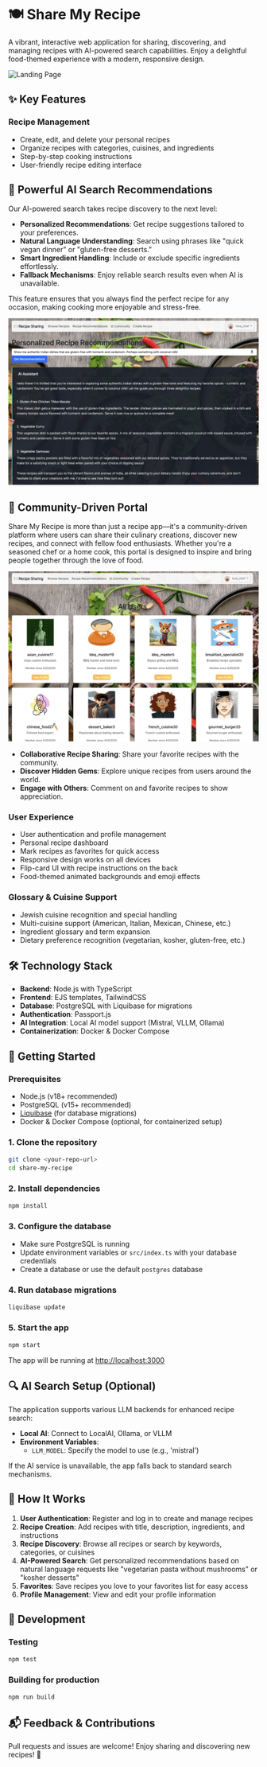 # 🍽️ Share My Recipe

A vibrant, interactive web application for sharing, discovering, and managing recipes with AI-powered search capabilities. Enjoy a delightful food-themed experience with a modern, responsive design.

![Landing Page](docs/landing-page-screenshot.png)

## ✨ Key Features

### Recipe Management
- Create, edit, and delete your personal recipes
- Organize recipes with categories, cuisines, and ingredients
- Step-by-step cooking instructions
- User-friendly recipe editing interface

## 🤖 Powerful AI Search Recommendations

Our AI-powered search takes recipe discovery to the next level:

- **Personalized Recommendations**: Get recipe suggestions tailored to your preferences.
- **Natural Language Understanding**: Search using phrases like "quick vegan dinner" or "gluten-free desserts."
- **Smart Ingredient Handling**: Include or exclude specific ingredients effortlessly.
- **Fallback Mechanisms**: Enjoy reliable search results even when AI is unavailable.

This feature ensures that you always find the perfect recipe for any occasion, making cooking more enjoyable and stress-free.

![Recipes Page](docs/recipes-page-screenshot.png)

## 🌟 Community-Driven Portal

Share My Recipe is more than just a recipe app—it's a community-driven platform where users can share their culinary creations, discover new recipes, and connect with fellow food enthusiasts. Whether you're a seasoned chef or a home cook, this portal is designed to inspire and bring people together through the love of food.

![Community Page](docs/community-page-screenshot.png)

- **Collaborative Recipe Sharing**: Share your favorite recipes with the community.
- **Discover Hidden Gems**: Explore unique recipes from users around the world.
- **Engage with Others**: Comment on and favorite recipes to show appreciation.

### User Experience
- User authentication and profile management
- Personal recipe dashboard
- Mark recipes as favorites for quick access
- Responsive design works on all devices
- Flip-card UI with recipe instructions on the back
- Food-themed animated backgrounds and emoji effects

### Glossary & Cuisine Support
- Jewish cuisine recognition and special handling
- Multi-cuisine support (American, Italian, Mexican, Chinese, etc.)
- Ingredient glossary and term expansion
- Dietary preference recognition (vegetarian, kosher, gluten-free, etc.)

## 🛠️ Technology Stack

- **Backend**: Node.js with TypeScript
- **Frontend**: EJS templates, TailwindCSS
- **Database**: PostgreSQL with Liquibase for migrations
- **Authentication**: Passport.js
- **AI Integration**: Local AI model support (Mistral, VLLM, Ollama)
- **Containerization**: Docker & Docker Compose

## 🚀 Getting Started

### Prerequisites
- Node.js (v18+ recommended)
- PostgreSQL (v15+ recommended)
- [Liquibase](https://www.liquibase.com/community) (for database migrations)
- Docker & Docker Compose (optional, for containerized setup)

### 1. Clone the repository
```bash
git clone <your-repo-url>
cd share-my-recipe
```

### 2. Install dependencies
```bash
npm install
```

### 3. Configure the database
- Make sure PostgreSQL is running
- Update environment variables or `src/index.ts` with your database credentials
- Create a database or use the default `postgres` database

### 4. Run database migrations
```bash
liquibase update
```

### 5. Start the app
```bash
npm start
```

The app will be running at [http://localhost:3000](http://localhost:3000)

## 🔍 AI Search Setup (Optional)

The application supports various LLM backends for enhanced recipe search:

- **Local AI**: Connect to LocalAI, Ollama, or VLLM
- **Environment Variables**:
  - `LLM_MODEL`: Specify the model to use (e.g., 'mistral')

If the AI service is unavailable, the app falls back to standard search mechanisms.

## 🔄 How It Works

1. **User Authentication**: Register and log in to create and manage recipes
2. **Recipe Creation**: Add recipes with title, description, ingredients, and instructions
3. **Recipe Discovery**: Browse all recipes or search by keywords, categories, or cuisines
4. **AI-Powered Search**: Get personalized recommendations based on natural language requests like "vegetarian pasta without mushrooms" or "kosher desserts"
5. **Favorites**: Save recipes you love to your favorites list for easy access
6. **Profile Management**: View and edit your profile information

## 🧪 Development

### Testing
```bash
npm test
```

### Building for production
```bash
npm run build
```

## 📬 Feedback & Contributions
Pull requests and issues are welcome! Enjoy sharing and discovering new recipes! 🍲
